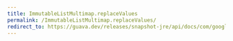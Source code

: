 ```yaml
---
title: ImmutableListMultimap.replaceValues
permalink: /ImmutableListMultimap.replaceValues/
redirect_to: https://guava.dev/releases/snapshot-jre/api/docs/com/google/common/collect/ImmutableListMultimap.html#replaceValues-K-java.lang.Iterable-
---
```

